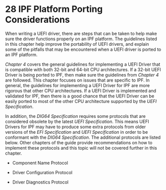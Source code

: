 <!--- @file
  28 IPF Platform Porting Considerations

  Copyright (c) 2012-2018, Intel Corporation. All rights reserved.<BR>

  Redistribution and use in source (original document form) and 'compiled'
  forms (converted to PDF, epub, HTML and other formats) with or without
  modification, are permitted provided that the following conditions are met:

  1) Redistributions of source code (original document form) must retain the
     above copyright notice, this list of conditions and the following
     disclaimer as the first lines of this file unmodified.

  2) Redistributions in compiled form (transformed to other DTDs, converted to
     PDF, epub, HTML and other formats) must reproduce the above copyright
     notice, this list of conditions and the following disclaimer in the
     documentation and/or other materials provided with the distribution.

  THIS DOCUMENTATION IS PROVIDED BY TIANOCORE PROJECT "AS IS" AND ANY EXPRESS OR
  IMPLIED WARRANTIES, INCLUDING, BUT NOT LIMITED TO, THE IMPLIED WARRANTIES OF
  MERCHANTABILITY AND FITNESS FOR A PARTICULAR PURPOSE ARE DISCLAIMED. IN NO
  EVENT SHALL TIANOCORE PROJECT  BE LIABLE FOR ANY DIRECT, INDIRECT, INCIDENTAL,
  SPECIAL, EXEMPLARY, OR CONSEQUENTIAL DAMAGES (INCLUDING, BUT NOT LIMITED TO,
  PROCUREMENT OF SUBSTITUTE GOODS OR SERVICES; LOSS OF USE, DATA, OR PROFITS;
  OR BUSINESS INTERRUPTION) HOWEVER CAUSED AND ON ANY THEORY OF LIABILITY,
  WHETHER IN CONTRACT, STRICT LIABILITY, OR TORT (INCLUDING NEGLIGENCE OR
  OTHERWISE) ARISING IN ANY WAY OUT OF THE USE OF THIS DOCUMENTATION, EVEN IF
  ADVISED OF THE POSSIBILITY OF SUCH DAMAGE.

-->

# 28 IPF Platform Porting Considerations

When writing a UEFI driver, there are steps that can be taken to help make sure
the driver functions properly on an IPF platform. The guidelines listed in this
chapter help improve the portability of UEFI drivers, and explain some of the
pitfalls that may be encountered when a UEFI driver is ported to an IPF
platform.

_Chapter 4_ covers the general guidelines for implementing a UEFI Driver that
is compatible with both 32-bit and 64-bit CPU architectures. If a 32-bit UEFI
Driver is being ported to IPF, then make sure the guidelines from _Chapter 4_
are followed. This chapter focuses on issues that are specific to IPF. In
general, the guidelines for implementing a UEFI Driver for IPF are more
rigorous that other CPU architectures. If a UEFI Driver is implemented and
validated for IPF, then there is a good chance that the UEFI Driver can be
easily ported to most of the other CPU architecture supported by the _UEFI
Specification_.

In addition, the _DIG64 Specification_ requires some protocols that are
considered obsolete by the latest _UEFI Specification_. This means UEFI Drivers
for IPF may have to produce some extra protocols from older versions of the
_EFI Specification_ and _UEFI Specification_ in order to be conformant with the
_DIG64 Specification_. The additional protocols are listed below. Other
chapters of the guide provide recommendations on how to implement these
protocols and this topic will not be covered further in this chapter.

* Component Name Protocol

* Driver Configuration Protocol

* Driver Diagnostics Protocol
